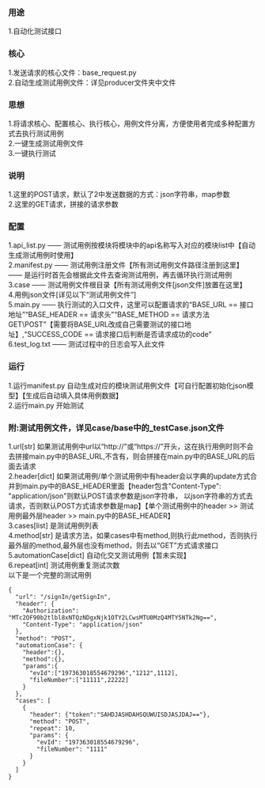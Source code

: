 ### 用途
1.自动化测试接口
### 核心
1.发送请求的核心文件：base_request.py<br>
2.自动生成测试用例文件：详见producer文件夹中文件<br>
### 思想
1.将请求核心、配置核心、执行核心，用例文件分离，方便使用者完成多种配置方式去执行测试用例<br>
2.一键生成测试用例文件<br>
3.一键执行测试<br>
### 说明
1.这里的POST请求，默认了2中发送数据的方式：json字符串，map参数<br>
2.这里的GET请求，拼接的请求参数<br>
### 配置
1.api_list.py  ——  测试用例按模块将模块中的api名称写入对应的模块list中【自动生成测试用例时使用】<br>
2.manifest.py  ——  测试用例注册文件【所有测试用例文件路径注册到这里】 —— 是运行时首先会根据此文件去查询测试用例，再去循环执行测试用例<br>
3.case —— 测试用例文件根目录【所有测试用例文件[json文件]放置在这里】<br>
4.用例json文件[详见以下“测试用例文件”]<br>
5.main.py —— 执行测试的入口文件，这里可以配置请求的“BASE_URL == 接口地址”“BASE_HEADER == 请求头”“BASE_METHOD == 请求方法GET\POST”【需要将BASE_URL改成自己需要测试的接口地址】,“SUCCESS_CODE == 请求接口后判断是否请求成功的code”<br>
6.test_log.txt —— 测试过程中的日志会写入此文件<br>
### 运行
1.运行manifest.py  自动生成对应的模块测试用例文件【可自行配置初始化json模型】【生成后自动填入具体用例数据】<br>
2.运行main.py  开始测试<br>
### 附:测试用例文件，详见case/base中的_testCase.json文件
1.url[str] 如果测试用例中url以“http://”或“https://”开头，这在执行用例时则不会去拼接main.py中的BASE_URL,不含有，则会拼接在main.py中的BASE_URL的后面去请求<br>
2.header[dict] 如果测试用例/单个测试用例中有header会以字典的update方式合并到main.py中的BASE_HEADER里面【header包含"Content-Type": "application/json"则默认POST请求参数是json字符串，
以json字符串的方式去请求，否则默认POST方式请求参数是map】【单个测试用例中的header >> 测试用例最外层header >> main.py中的BASE_HEADER】<br>
3.cases[list] 是测试用例列表<br>
4.method[str] 是请求方法，如果cases中有method,则执行此method，否则执行最外层的method,最外层也没有method，则去以“GET”方式请求接口<br>
5.automationCase[dict] 自动化交叉测试用例【暂未实现】<br>
6.repeat[int] 测试用例重复测试次数<br>
以下是一个完整的测试用例<br>
```
{
  "url": "/signIn/getSignIn",
  "header": {
    "Authorization": "MTc2OF90b2tlbl8xNTQzNDgxNjk1OTY2LCwsMTU0MzQ4MTY5NTk2Ng==",
    "Content-Type": "application/json"
  },
  "method": "POST",
  "automationCase": {
    "header":{},
    "method":{},
    "params":{
      "evId":["197363018554679296","1212",1112],
      "fileNumber":["11111",22222]
    }
  },
  "cases": [
    {
      "header": {"token":"SAHDJASHDAHSQUWUISDJASJDAJ=="},
      "method": "POST",
      "repeat": 10,
      "params": {
        "evId": "197363018554679296",
        "fileNumber": "1111"
      }
    }
  ]
}
```
